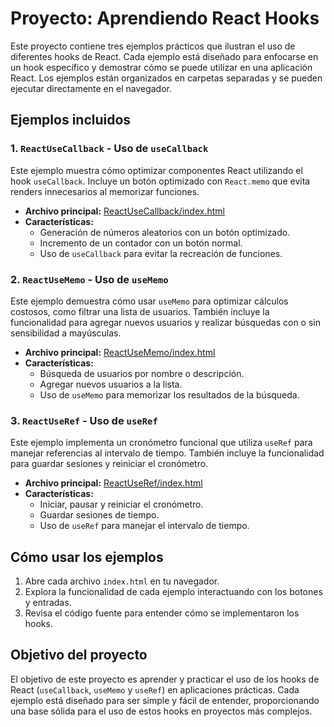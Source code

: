 # Proyecto: Aprendiendo React Hooks

Este proyecto contiene tres ejemplos prácticos que ilustran el uso de diferentes hooks de React. Cada ejemplo está diseñado para enfocarse en un hook específico y demostrar cómo se puede utilizar en una aplicación React. Los ejemplos están organizados en carpetas separadas y se pueden ejecutar directamente en el navegador.

## Ejemplos incluidos

### 1. `ReactUseCallback` - Uso de `useCallback`
Este ejemplo muestra cómo optimizar componentes React utilizando el hook `useCallback`. Incluye un botón optimizado con `React.memo` que evita renders innecesarios al memorizar funciones.

- **Archivo principal:** [ReactUseCallback/index.html](ReactUseCallback/index.html)
- **Características:**
  - Generación de números aleatorios con un botón optimizado.
  - Incremento de un contador con un botón normal.
  - Uso de `useCallback` para evitar la recreación de funciones.

### 2. `ReactUseMemo` - Uso de `useMemo`
Este ejemplo demuestra cómo usar `useMemo` para optimizar cálculos costosos, como filtrar una lista de usuarios. También incluye la funcionalidad para agregar nuevos usuarios y realizar búsquedas con o sin sensibilidad a mayúsculas.

- **Archivo principal:** [ReactUseMemo/index.html](ReactUseMemo/index.html)
- **Características:**
  - Búsqueda de usuarios por nombre o descripción.
  - Agregar nuevos usuarios a la lista.
  - Uso de `useMemo` para memorizar los resultados de la búsqueda.

### 3. `ReactUseRef` - Uso de `useRef`
Este ejemplo implementa un cronómetro funcional que utiliza `useRef` para manejar referencias al intervalo de tiempo. También incluye la funcionalidad para guardar sesiones y reiniciar el cronómetro.

- **Archivo principal:** [ReactUseRef/index.html](ReactUseRef/index.html)
- **Características:**
  - Iniciar, pausar y reiniciar el cronómetro.
  - Guardar sesiones de tiempo.
  - Uso de `useRef` para manejar el intervalo de tiempo.

## Cómo usar los ejemplos

1. Abre cada archivo `index.html` en tu navegador.
2. Explora la funcionalidad de cada ejemplo interactuando con los botones y entradas.
3. Revisa el código fuente para entender cómo se implementaron los hooks.

## Objetivo del proyecto

El objetivo de este proyecto es aprender y practicar el uso de los hooks de React (`useCallback`, `useMemo` y `useRef`) en aplicaciones prácticas. Cada ejemplo está diseñado para ser simple y fácil de entender, proporcionando una base sólida para el uso de estos hooks en proyectos más complejos.

